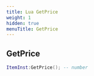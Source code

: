 ```yaml
---
title: Lua GetPrice
weight: 1
hidden: true
menuTitle: GetPrice
---
```

## GetPrice
```lua
ItemInst:GetPrice(); -- number
```